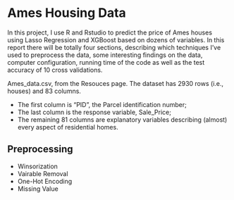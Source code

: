 # Ames Housing Data

In this project, I use R and Rstudio to predict the price of Ames houses using Lasso Regression and XGBoost based on dozens of variables. In this report there will be totally four sections, describing which techniques I’ve used to preprocess the data, some interesting findings on the data, computer configuration, running time of the code as well as the test accuracy of 10 cross validations.

Ames_data.csv, from the Resouces page. The dataset has 2930 rows (i.e., houses) and 83 columns.

* The first column is “PID”, the Parcel identification number;
* The last column is the response variable, Sale_Price;
* The remaining 81 columns are explanatory variables describing (almost) every aspect of residential homes.

## Preprocessing

* Winsorization
* Vairable Removal
* One-Hot Encoding
* Missing Value
